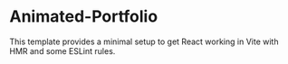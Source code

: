 # Animated-Portfolio

This template provides a minimal setup to get React working in Vite with HMR and some ESLint rules.
